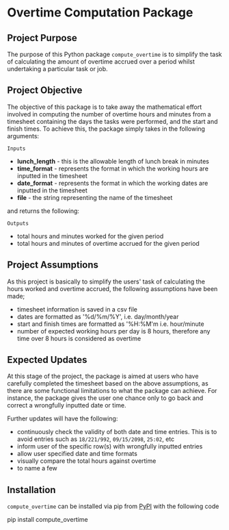 # Overtime Computation Package


## Project Purpose

The purpose of this Python package `compute_overtime` is to simplify the task of calculating the amount of overtime accrued over a period whilst undertaking a particular task or job. 


## Project Objective

The objective of this package is to take away the mathematical effort involved in computing the number of overtime hours and minutes from a timesheet containing the days the tasks were performed, and the start and finish times. To achieve this, the package simply takes in the following arguments:

`Inputs`
* **lunch_length** - this is the allowable length of lunch break in minutes
* **time_format** - represents the format in which the working hours are inputted in the timesheet
* **date_format** - represents the format in which the working dates are inputted in the timesheet
* **file** - the string representing the name of the timesheet

and returns the following:

`Outputs`
* total hours and minutes worked for the given period
* total hours and minutes of overtime accrued for the given period


## Project Assumptions

As this project is basically to simplify the users' task of calculating the hours worked and overtime accrued, the following assumptions have been made;

* timesheet information is saved in a csv file
* dates are formatted as '%d/%m/%Y', i.e. day/month/year
* start and finish times are formatted as '%H:%M'm i.e. hour/minute
* number of expected working hours per day is 8 hours, therefore any time over 8 hours is considered as overtime


## Expected Updates

At this stage of the project, the package is aimed at users who have carefully completed the timesheet based on the above assumptions, as there are some functional limitations to what the package can achieve. For instance, the package gives the user one chance only to go back and correct a wrongfully inputted date or time.

Further updates will have the following:

* continuously check the validity of both date and time entries. This is to avoid entries such as `18/221/992`, `09/15/2098`, `25:02`, etc
* inform user of the specific row(s) with wrongfully inputted entries
* allow user specified date and time formats
* visually compare the total hours against overtime
* to name a few


## Installation
`compute_overtime` can be installed via pip from [PyPI]('https://pypi.org/project/pandas') with the following code

pip install compute_overtime